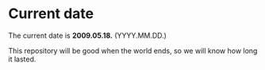 # Current date

The current date is **2009.05.18.** (YYYY.MM.DD.)

This repository will be good when the world ends, so we will know how long it lasted.